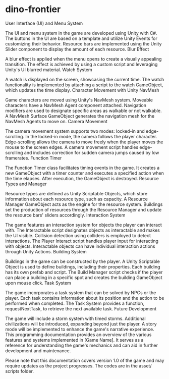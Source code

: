 # dino-frontier
User Interface (UI) and Menu System

The UI and menu system in the game are developed using Unity with C#.
The buttons in the UI are based on a template and utilize Unity Events for customizing their behavior.
Resource bars are implemented using the Unity Slider component to display the amount of each resource.
Blur Effect

A blur effect is applied when the menu opens to create a visually appealing transition.
The effect is achieved by using a custom script and leveraging Unity's UI blurred material.
Watch System

A watch is displayed on the screen, showcasing the current time.
The watch functionality is implemented by attaching a script to the watch GameObject, which updates the time display.
Character Movement with Unity NavMesh

Game characters are moved using Unity's NavMesh system.
Moveable characters have a NavMesh Agent component attached.
Navigation modifiers are used to designate specific areas as walkable or not walkable.
A NavMesh Surface GameObject generates the navigation mesh for the NavMesh Agents to move on.
Camera Movement

The camera movement system supports two modes: locked-in and edge-scrolling.
In the locked-in mode, the camera follows the player character.
Edge-scrolling allows the camera to move freely when the player moves the mouse to the screen edges.
A camera movement script handles edge-scrolling and includes correction for sudden camera jumps caused by low framerates.
Function Timer

The Function Timer class facilitates timing events in the game.
It creates a new GameObject with a timer counter and executes a specified action when the time elapses.
After execution, the GameObject is destroyed.
Resource Types and Manager

Resource types are defined as Unity Scriptable Objects, which store information about each resource type, such as capacity.
A Resource Manager GameObject acts as the engine for the resource system.
Buildings set the production of resources through the Resource Manager and update the resource bars' sliders accordingly.
Interaction System

The game features an interaction system for objects the player can interact with.
The Interactable script designates objects as interactable and makes the UI visible.
Collision detection using colliders is employed to detect interactions.
The Player Interact script handles player input for interacting with objects.
Interactable objects can have individual interaction actions through Unity Actions.
Building System

Buildings in the game can be constructed by the player.
A Unity Scriptable Object is used to define buildings, including their properties.
Each building has its own prefab and script.
The Build Manager script checks if the player can place a building in a specific spot and creates the building GameObject upon mouse click.
Task System

The game incorporates a task system that can be solved by NPCs or the player.
Each task contains information about its position and the action to be performed when completed.
The Task System provides a function, requestNextTask, to retrieve the next available task.
Future Development

The game will include a storm system with timed storms.
Additional civilizations will be introduced, expanding beyond just the player.
A story mode will be implemented to enhance the game's narrative experience.
This programming documentation provides an overview of the various features and systems implemented in [Game Name]. It serves as a reference for understanding the game's mechanics and can aid in further development and maintenance.

Please note that this documentation covers version 1.0 of the game and may require updates as the project progresses.
The codes are in the asset/ scripts folder.
